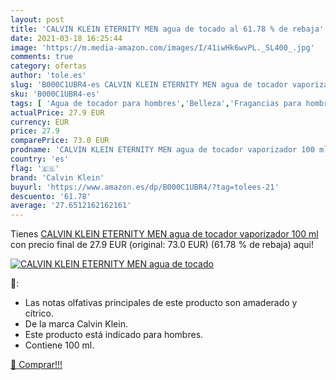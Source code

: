 ```yaml
---
layout: post
title: 'CALVIN KLEIN ETERNITY MEN agua de tocado al 61.78 % de rebaja'
date: 2021-03-18 16:25:44
image: 'https://m.media-amazon.com/images/I/41iwHk6wvPL._SL400_.jpg'
comments: true
category: ofertas
author: 'tole.es'
slug: 'B000C1UBR4-es CALVIN KLEIN ETERNITY MEN agua de tocador vaporizador 100 ml'
sku: 'B000C1UBR4-es'
tags: [ 'Agua de tocador para hombres','Belleza','Fragancias para hombres','Perfumes y fragancias','agua','calvin klein','de','tocador', ]
actualPrice: 27.9 EUR
currency: EUR
price: 27.9
comparePrice: 73.0 EUR
prodname: 'CALVIN KLEIN ETERNITY MEN agua de tocador vaporizador 100 ml'
country: 'es'
flag: '🇪🇸'
brand: 'Calvin Klein'
buyurl: 'https://www.amazon.es/dp/B000C1UBR4/?tag=tolees-21'
descuento: '61.78'
average: '27.6512162162161'
---
```


Tienes [CALVIN KLEIN ETERNITY MEN agua de tocador vaporizador 100 ml](https://www.amazon.es/dp/B000C1UBR4/?tag=tolees-21) con precio final de  27.9 EUR (original: 73.0 EUR) (61.78 %  de rebaja) aqui!

[![CALVIN KLEIN ETERNITY MEN agua de tocado](https://m.media-amazon.com/images/I/41iwHk6wvPL._SL400_.jpg)](https://www.amazon.es/dp/B000C1UBR4/?tag=tolees-21)

🔎:

- Las notas olfativas principales de este producto son amaderado y cítrico.
- De la marca Calvin Klein.
- Este producto está indicado para hombres.
- Contiene 100 ml.

[🛒 Comprar!!!](https://www.amazon.es/dp/B000C1UBR4/?tag=tolees-21)
